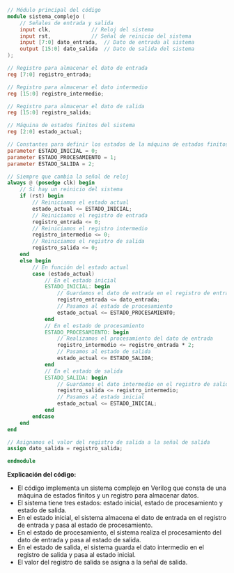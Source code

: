 ```verilog
// Módulo principal del código
module sistema_complejo (
    // Señales de entrada y salida
    input clk,             // Reloj del sistema
    input rst,             // Señal de reinicio del sistema
    input [7:0] dato_entrada,  // Dato de entrada al sistema
    output [15:0] dato_salida  // Dato de salida del sistema
);

// Registro para almacenar el dato de entrada
reg [7:0] registro_entrada;

// Registro para almacenar el dato intermedio
reg [15:0] registro_intermedio;

// Registro para almacenar el dato de salida
reg [15:0] registro_salida;

// Máquina de estados finitos del sistema
reg [2:0] estado_actual;

// Constantes para definir los estados de la máquina de estados finitos
parameter ESTADO_INICIAL = 0;
parameter ESTADO_PROCESAMIENTO = 1;
parameter ESTADO_SALIDA = 2;

// Siempre que cambia la señal de reloj
always @ (posedge clk) begin
    // Si hay un reinicio del sistema
    if (rst) begin
        // Reiniciamos el estado actual
        estado_actual <= ESTADO_INICIAL;
        // Reiniciamos el registro de entrada
        registro_entrada <= 0;
        // Reiniciamos el registro intermedio
        registro_intermedio <= 0;
        // Reiniciamos el registro de salida
        registro_salida <= 0;
    end
    else begin
        // En función del estado actual
        case (estado_actual)
            // En el estado inicial
            ESTADO_INICIAL: begin
                // Guardamos el dato de entrada en el registro de entrada
                registro_entrada <= dato_entrada;
                // Pasamos al estado de procesamiento
                estado_actual <= ESTADO_PROCESAMIENTO;
            end
            // En el estado de procesamiento
            ESTADO_PROCESAMIENTO: begin
                // Realizamos el procesamiento del dato de entrada
                registro_intermedio <= registro_entrada * 2;
                // Pasamos al estado de salida
                estado_actual <= ESTADO_SALIDA;
            end
            // En el estado de salida
            ESTADO_SALIDA: begin
                // Guardamos el dato intermedio en el registro de salida
                registro_salida <= registro_intermedio;
                // Pasamos al estado inicial
                estado_actual <= ESTADO_INICIAL;
            end
        endcase
    end
end

// Asignamos el valor del registro de salida a la señal de salida
assign dato_salida = registro_salida;

endmodule
```

**Explicación del código:**

* El código implementa un sistema complejo en Verilog que consta de una máquina de estados finitos y un registro para almacenar datos.
* El sistema tiene tres estados: estado inicial, estado de procesamiento y estado de salida.
* En el estado inicial, el sistema almacena el dato de entrada en el registro de entrada y pasa al estado de procesamiento.
* En el estado de procesamiento, el sistema realiza el procesamiento del dato de entrada y pasa al estado de salida.
* En el estado de salida, el sistema guarda el dato intermedio en el registro de salida y pasa al estado inicial.
* El valor del registro de salida se asigna a la señal de salida.